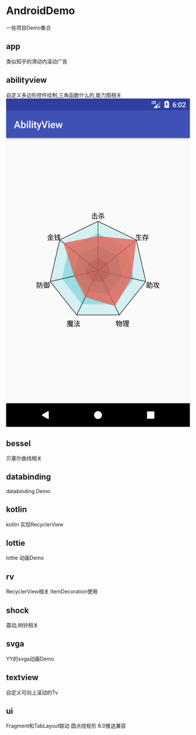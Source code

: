 # AndroidDemo
一些项目Demo集合
## app
类似知乎的滑动内滚动广告
## abilityview
自定义多边形控件绘制,三角函数什么的,能力图相关
![APP 图片](https://github.com/xiong955/AndroidDemo/blob/master/image/abilityview_01.png)
## bessel
贝塞尔曲线相关
## databinding
databinding Demo
## kotlin
kotlin 实现RecyclerView
## lottie
lottie 动画Demo
## rv
RecyclerView相关
ItemDecoration使用
## shock
震动,响铃相关
## svga
YY的svga动画Demo
## textview
自定义可向上滚动的Tv
## ui
Fragment和TabLayout联动
圆点绕矩形
8.0推送兼容